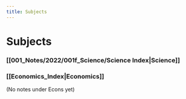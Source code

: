 ```yaml
---
title: Subjects
---
```

# Subjects

### [[001_Notes/2022/001f_Science/Science Index|Science]]

### [[Economics_Index|Economics]]
(No notes under Econs yet)


